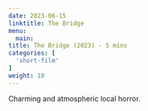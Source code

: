 ```yaml
---
date: 2023-06-15
linktitle: The Bridge
menu:
  main:
title: The Bridge (2023) - 5 mins
categories: [
  'short-film'
]
weight: 10
---
```


Charming and atmospheric local horror.

